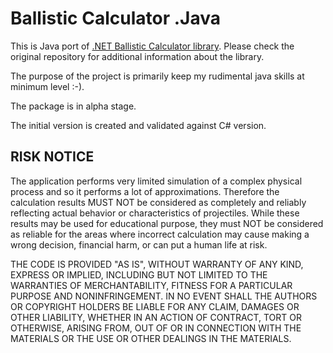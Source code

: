 # Ballistic Calculator .Java

This is Java port of [.NET Ballistic Calculator library](https://github.com/gehtsoft-usa/BallisticCalculator1). Please
check the original repository for additional information about the library.

The purpose of the project is primarily keep my rudimental java skills at minimum level :-).

The package is in alpha stage. 

The initial version is created and validated against C# version.

## RISK NOTICE

The application performs very limited simulation of a complex physical process and so it performs a lot of approximations. Therefore the calculation results MUST NOT be considered as completely and reliably reflecting actual behavior or characteristics of projectiles. While these results may be used for educational purpose, they must NOT be considered as reliable for the areas where incorrect calculation may cause making a wrong decision, financial harm, or can put a human life at risk.

THE CODE IS PROVIDED "AS IS", WITHOUT WARRANTY OF ANY KIND, EXPRESS OR IMPLIED, INCLUDING BUT NOT LIMITED TO THE WARRANTIES OF MERCHANTABILITY, FITNESS FOR A PARTICULAR PURPOSE AND NONINFRINGEMENT. IN NO EVENT SHALL THE AUTHORS OR COPYRIGHT HOLDERS BE LIABLE FOR ANY CLAIM, DAMAGES OR OTHER LIABILITY, WHETHER IN AN ACTION OF CONTRACT, TORT OR OTHERWISE, ARISING FROM, OUT OF OR IN CONNECTION WITH THE MATERIALS OR THE USE OR OTHER DEALINGS IN THE MATERIALS.


